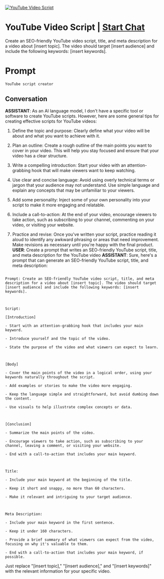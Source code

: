 
[![YouTube Video Script](https://flow-prompt-covers.s3.us-west-1.amazonaws.com/icon/abstract/abs_5.png)](https://gptcall.net/chat.html?data=%7B%22contact%22%3A%7B%22id%22%3A%22rvJwnHIBLIfe6F9IlbIno%22%2C%22flow%22%3Atrue%7D%7D)
# YouTube Video Script | [Start Chat](https://gptcall.net/chat.html?data=%7B%22contact%22%3A%7B%22id%22%3A%22rvJwnHIBLIfe6F9IlbIno%22%2C%22flow%22%3Atrue%7D%7D)
Create an SEO-friendly YouTube video script, title, and meta description for a video about [insert topic]. The video should target [insert audience] and include the following keywords: [insert keywords]. 

# Prompt

```
YouTube script creator
```

## Conversation

**ASSISTANT**: As an AI language model, I don't have a specific tool or software to create YouTube scripts. However, here are some general tips for creating effective scripts for YouTube videos:



1. Define the topic and purpose: Clearly define what your video will be about and what you want to achieve with it.



2. Plan an outline: Create a rough outline of the main points you want to cover in your video. This will help you stay focused and ensure that your video has a clear structure.



3. Write a compelling introduction: Start your video with an attention-grabbing hook that will make viewers want to keep watching.



4. Use clear and concise language: Avoid using overly technical terms or jargon that your audience may not understand. Use simple language and explain any concepts that may be unfamiliar to your viewers.



5. Add some personality: Inject some of your own personality into your script to make it more engaging and relatable.



6. Include a call-to-action: At the end of your video, encourage viewers to take action, such as subscribing to your channel, commenting on your video, or visiting your website.



7. Practice and revise: Once you've written your script, practice reading it aloud to identify any awkward phrasing or areas that need improvement. Make revisions as necessary until you're happy with the final product.
**USER**: Create a prompt that writes an SEO-friendly YouTube script, title, and meta description for the YouTube video
**ASSISTANT**: Sure, here's a prompt that can generate an SEO-friendly YouTube script, title, and meta description:



```

Prompt: Create an SEO-friendly YouTube video script, title, and meta description for a video about [insert topic]. The video should target [insert audience] and include the following keywords: [insert keywords]. 



Script:

[Introduction]

- Start with an attention-grabbing hook that includes your main keyword.

- Introduce yourself and the topic of the video.

- State the purpose of the video and what viewers can expect to learn.



[Body]

- Cover the main points of the video in a logical order, using your keywords naturally throughout the script.

- Add examples or stories to make the video more engaging.

- Keep the language simple and straightforward, but avoid dumbing down the content.

- Use visuals to help illustrate complex concepts or data.



[Conclusion]

- Summarize the main points of the video.

- Encourage viewers to take action, such as subscribing to your channel, leaving a comment, or visiting your website.

- End with a call-to-action that includes your main keyword.



Title:

- Include your main keyword at the beginning of the title.

- Keep it short and snappy, no more than 60 characters.

- Make it relevant and intriguing to your target audience.



Meta Description:

- Include your main keyword in the first sentence.

- Keep it under 160 characters.

- Provide a brief summary of what viewers can expect from the video, focusing on why it's valuable to them.

- End with a call-to-action that includes your main keyword, if possible.

```



Just replace "[insert topic]," "[insert audience]," and "[insert keywords]" with the relevant information for your specific video.


